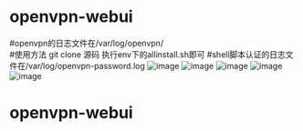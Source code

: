 # openvpn-webui
#openvpn的日志文件在/var/log/openvpn/  
#使用方法 
git clone 源码 
执行env下的allinstall.sh即可 
#shell脚本认证的日志文件在/var/log/openvpn-password.log
![image](https://github.com/zhseasm/openvpn-web/blob/master/img/index.png)
![image](https://github.com/zhseasm/openvpn-web/blob/master/img/userinfo.png)
![image](https://github.com/zhseasm/openvpn-web/blob/master/img/detail.png)
![image](https://github.com/zhseasm/openvpn-web/blob/master/img/config.png)
![image](https://github.com/zhseasm/openvpn-web/blob/master/img/gateone.png)
# openvpn-webui

